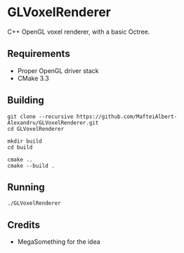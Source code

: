 # GLVoxelRenderer
C++ OpenGL voxel renderer, with a basic Octree.

## Requirements

- Proper OpenGL driver stack
- CMake 3.3

## Building
```
git clone --recursive https://github.com/MafteiAlbert-Alexandru/GLVoxelRenderer.git
cd GLVoxelRenderer

mkdir build
cd build

cmake ..
cmake --build .
```

## Running
`./GLVoxelRenderer`

## Credits
- MegaSomething for the idea






